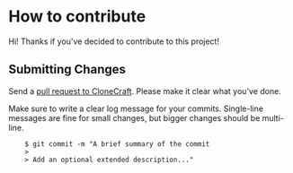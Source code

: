 # How to contribute
Hi! Thanks if you've decided to contribute to this project!

## Submitting Changes
Send a [pull request to CloneCraft](https://github.com/RalAnthowo/CloneCraft/pull/new/master). Please make it clear what you've done.

Make sure to write a clear log message for your commits. Single-line messages are fine for small changes, but bigger changes should be multi-line.
```
    $ git commit -m "A brief summary of the commit
    > 
    > Add an optional extended description..."
```
